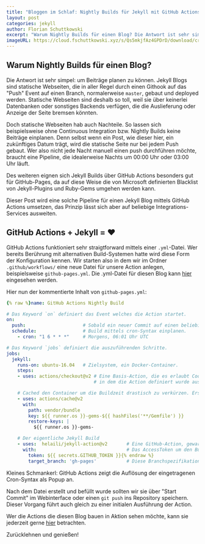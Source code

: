 ```yaml
---
title: "Bloggen im Schlaf: Nightly Builds für Jekyll mit GitHub Actions"
layout: post
categories: jekyll
author: Florian Schuttkowski
excerpt: "Warum Nightly Builds für einen Blog? Die Antwort ist sehr simpel: um Beiträge planen zu können. Jekyll Blogs sind statische Webseiten, die in aller Regel durch einen Githook auf das Push Event auf einen Branch, normalerweise master, gebaut und deployed werden. Statische Webseiten sind deshalb so toll, weil sie über keinerlei Datenbanken oder sonstiges Backends verfügen, die die Auslieferung oder Anzeige der Seite bremsen könnten. Doch statische Webseiten hab auch Nachteile. So lassen sich beispielsweise ohne Continuous Integration bzw. Nightly Builds keine Beiträge einplanen."
imageURL: https://cloud.fschuttkowski.xyz/s/Qs5mkjfAz4GPDrD/download/cris-saur-GNUcUx-iObg-unsplash.jpg
---
```


## Warum Nightly Builds für einen Blog?

Die Antwort ist sehr simpel: um Beiträge planen zu können. Jekyll Blogs sind statische Webseiten, die in aller Regel durch einen Githook auf das "Push" Event auf einen Branch, normalerweise `master`, gebaut und deployed werden. Statische Webseiten sind deshalb so toll, weil sie über keinerlei Datenbanken oder sonstiges Backends verfügen, die die Auslieferung oder Anzeige der Seite bremsen könnten. 

Doch statische Webseiten hab auch Nachteile. So lassen sich beispielsweise ohne Continuous Integration bzw. Nightly Builds keine Beiträge einplanen. Denn selbst wenn ein Post, wie dieser hier, ein zukünftiges Datum trägt, wird die statische Seite nur bei jedem Push gebaut. Wer also nicht jede Nacht manuell einen push durchführen möchte, braucht eine Pipeline, die idealerweise Nachts um 00:00 Uhr oder 03:00 Uhr läuft.

Des weiteren eignen sich Jekyll Builds über GitHub Actions besonders gut für GitHub-Pages, da auf diese Weise die von Microsoft definierten Blacklist von Jekyll-Plugins und Ruby-Gems umgehen werden kann.

Dieser Post wird eine solche Pipeline für einen Jekyll Blog mittels GitHub Actions umsetzen, das Prinzip lässt sich aber auf beliebige Integrations-Services ausweiten.

## GitHub Actions + Jekyll = ❤️

GitHub Actions funktioniert sehr straigtforward mittels einer `.yml`-Datei. Wer bereits Berührung mit alternativen Build-Systemen hatte wird diese Form der Konfiguration kennen. Wir starten also in dem wir im Ordner `.github/workflows/` eine neue Datei für unsere Action anlegen, beispielsweise `github-pages.yml`. Die .yml-Datei für diesen Blog kann [hier](https://github.com/flowinho/my-blog/blob/master/.github/workflows/github-pages.yml) eingesehen werden. 

Hier nun der kommentierte Inhalt von `github-pages.yml`:

```yml
{% raw %}name: GitHub Actions Nightly Build

# Das Keyword `on` definiert das Event welches die Action startet.
on:
  push:                     # Sobald ein neuer Commit auf einen beliebigen Branch gepushed wurde.
  schedule:                 # Build mittels cron-Syntax einplanen.
    - cron: "1 6 * * *"     # Morgens, 06:01 Uhr UTC

# Das Keyword `jobs` definiert die auszuführenden Schritte.
jobs:
  jekyll:
    runs-on: ubuntu-16.04   # Zielsystem, ein Docker-Container.
    steps:
    - uses: actions/checkout@v2 # Eine Basis-Action, die es erlaubt Code aus dem Repository 
                                # in dem die Action definiert wurde auszuchecken.

    # Cached den Container um die Buildzeit drastisch zu verkürzen. Erste Build ca 3min, danach ~40s.
    - uses: actions/cache@v2
      with:
        path: vendor/bundle
        key: ${{ runner.os }}-gems-${{ hashFiles('**/Gemfile') }}
        restore-keys: |
          ${{ runner.os }}-gems-

    # Der eigentliche Jekyll Build
    - uses:  helaili/jekyll-action@v2       # Eine GitHub-Action, gewartet von einem Mitglied des Jekyll-Teams.
      with:                                 # Das AccessToken um den Build auszuführen.
        token: ${{ secrets.GITHUB_TOKEN }}{% endraw %}
        target_branch: 'gh-pages'           # Diese Branchspezifikation ist notwendig, um den bestehenden Branch zu überschreiben.
```

Kleines Schmankerl: GitHub Actions zeigt die Auflösung der eingetragenen Cron-Syntax als Popup an.

Nach dem Datei erstellt und befüllt wurde sollten wir sie über "Start Commit" im Webinterface oder einen `git push` ins Repository speichern. Dieser Vorgang führt auch gleich zu einer initialen Ausführung der Action. 

Wer die Actions die diesen Blog bauen in Aktion sehen möchte, kann sie jederzeit gerne [hier](https://github.com/flowinho/reboot/blob/main/.github/workflows/jekyll.yml) betrachten.

Zurücklehnen und genießen!
